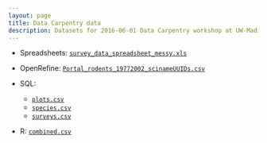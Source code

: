 ```yaml
---
layout: page
title: Data Carpentry data
description: Datasets for 2016-06-01 Data Carpentry workshop at UW-Madison
---
```


- Spreadsheets: [`survey_data_spreadsheet_messy.xls`](../datacarp/survey_data_spreadsheet_messy.xls)

- OpenRefine: [`Portal_rodents_19772002_scinameUUIDs.csv`](../datacarp/Portal_rodents_19772002_scinameUUIDs.csv)

- SQL:
  - [`plots.csv`](../datacarp/plots.csv)
  - [`species.csv`](../datacarp/species.csv)
  - [`surveys.csv`](../datacarp/surveys.csv)

- R: [`combined.csv`](../datacarp/combined.csv)
